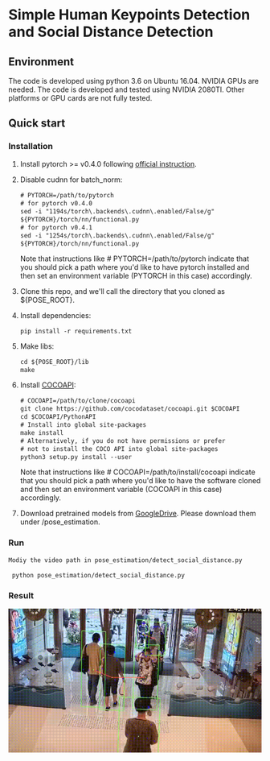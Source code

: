 # Simple Human Keypoints Detection and Social Distance Detection



## Environment
The code is developed using python 3.6 on Ubuntu 16.04. NVIDIA GPUs are needed. The code is developed and tested using NVIDIA 2080TI. Other platforms or GPU cards are not fully tested.

## Quick start
### Installation
1. Install pytorch >= v0.4.0 following [official instruction](https://pytorch.org/).
2. Disable cudnn for batch_norm:
   ```
   # PYTORCH=/path/to/pytorch
   # for pytorch v0.4.0
   sed -i "1194s/torch\.backends\.cudnn\.enabled/False/g" ${PYTORCH}/torch/nn/functional.py
   # for pytorch v0.4.1
   sed -i "1254s/torch\.backends\.cudnn\.enabled/False/g" ${PYTORCH}/torch/nn/functional.py
   ```
   Note that instructions like # PYTORCH=/path/to/pytorch indicate that you should pick a path where you'd like to have pytorch installed  and then set an environment variable (PYTORCH in this case) accordingly.
1. Clone this repo, and we'll call the directory that you cloned as ${POSE_ROOT}.
2. Install dependencies:
   ```
   pip install -r requirements.txt
   ```
3. Make libs:
   ```
   cd ${POSE_ROOT}/lib
   make
   ```
3. Install [COCOAPI](https://github.com/cocodataset/cocoapi):
   ```
   # COCOAPI=/path/to/clone/cocoapi
   git clone https://github.com/cocodataset/cocoapi.git $COCOAPI
   cd $COCOAPI/PythonAPI
   # Install into global site-packages
   make install
   # Alternatively, if you do not have permissions or prefer
   # not to install the COCO API into global site-packages
   python3 setup.py install --user
   ```
   Note that instructions like # COCOAPI=/path/to/install/cocoapi indicate that you should pick a path where you'd like to have the software cloned and then set an environment variable (COCOAPI in this case) accordingly.

4. Download  pretrained models from [GoogleDrive](https://drive.google.com/open?id=1-yRaMjMh7t0S8MUYndq-w6Rc3hPA1knu). Please download them under /pose_estimation.

   
### Run
    Modiy the video path in pose_estimation/detect_social_distance.py

   ```
    python pose_estimation/detect_social_distance.py
   ```
### Result

 ![image]( https://github.com/finnickniu/Pytorch_keypoint_Socialdistance/blob/master/pose_estimation/result.gif)




